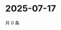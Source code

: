 # 2025-07-17

共 0 条

<!-- BEGIN ZHIHUVIDEO -->
<!-- 最后更新时间 Thu Jul 17 2025 16:16:57 GMT+0800 (China Standard Time) -->

<!-- END ZHIHUVIDEO -->
